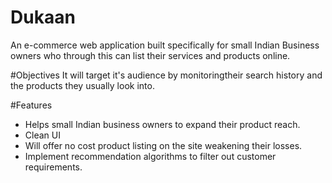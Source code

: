 # Dukaan
An e-commerce web application built specifically for small Indian Business owners who through this can list their services and products online.​

#Objectives
It will target it's audience by monitoringtheir search history and the products they usually look into.

#Features
- Helps small Indian business owners to expand their product reach.
- Clean UI 
- Will offer no cost product listing on the site weakening their losses.
- Implement recommendation algorithms to filter out customer requirements.
